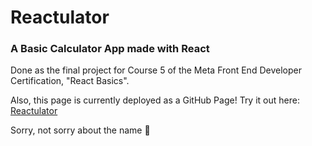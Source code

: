 # Reactulator
### A Basic Calculator App made with React

Done as the final project for Course 5 of the Meta Front End Developer Certification, "React Basics".

Also, this page is currently deployed as a GitHub Page! Try it out here: [Reactulator](https://siriusblue5120.github.io/reactulator/)

Sorry, not sorry about the name 🥴
